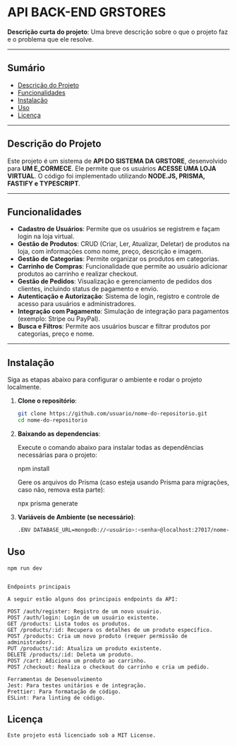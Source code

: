 # API BACK-END GRSTORES

**Descrição curta do projeto**: Uma breve descrição sobre o que o projeto faz e o problema que ele resolve.

---

## Sumário

- [Descrição do Projeto](#descrição-do-projeto)
- [Funcionalidades](#funcionalidades)
- [Instalação](#instalação)
- [Uso](#uso)
- [Licença](#licença)

---

## Descrição do Projeto

Este projeto é um sistema de **API DO SISTEMA DA GRSTORE**, desenvolvido para **UM E_CORMECE**. Ele permite que os usuários **ACESSE UMA LOJA VIRTUAL**. O código foi implementado utilizando **NODE.JS, PRISMA, FASTIFY e TYPESCRIPT**.

---

## Funcionalidades

- **Cadastro de Usuários**: Permite que os usuários se registrem e façam login na loja virtual.
- **Gestão de Produtos**: CRUD (Criar, Ler, Atualizar, Deletar) de produtos na loja, com informações como nome, preço, descrição e imagem.
- **Gestão de Categorias**: Permite organizar os produtos em categorias.
- **Carrinho de Compras**: Funcionalidade que permite ao usuário adicionar produtos ao carrinho e realizar checkout.
- **Gestão de Pedidos**: Visualização e gerenciamento de pedidos dos clientes, incluindo status de pagamento e envio.
- **Autenticação e Autorização**: Sistema de login, registro e controle de acesso para usuários e administradores.
- **Integração com Pagamento**: Simulação de integração para pagamentos (exemplo: Stripe ou PayPal).
- **Busca e Filtros**: Permite aos usuários buscar e filtrar produtos por categorias, preço e nome.
---

## Instalação

Siga as etapas abaixo para configurar o ambiente e rodar o projeto localmente.

1. **Clone o repositório**:

   ```bash
   git clone https://github.com/usuario/nome-do-repositorio.git
   cd nome-do-repositorio

2. **Baixando as dependencias**:
    
    Execute o comando abaixo para instalar todas as dependências necessárias para o projeto:

    npm install

    Gere os arquivos do Prisma (caso esteja usando Prisma para migrações, caso não, remova esta parte):

    npx prisma generate

3. **Variáveis de Ambiente (se necessário)**:

   ```bash
   .ENV DATABASE_URL=mongodb://<usuário>:<senha>@localhost:27017/nome-do-banco


## Uso

    npm run dev


    Endpoints principais

    A seguir estão alguns dos principais endpoints da API:

    POST /auth/register: Registro de um novo usuário.
    POST /auth/login: Login de um usuário existente.
    GET /products: Lista todos os produtos.
    GET /products/:id: Recupera os detalhes de um produto específico.
    POST /products: Cria um novo produto (requer permissão de administrador).
    PUT /products/:id: Atualiza um produto existente.
    DELETE /products/:id: Deleta um produto.
    POST /cart: Adiciona um produto ao carrinho.
    POST /checkout: Realiza o checkout do carrinho e cria um pedido.

    Ferramentas de Desenvolvimento
    Jest: Para testes unitários e de integração.
    Prettier: Para formatação de código.
    ESLint: Para linting de código.

## Licença

    Este projeto está licenciado sob a MIT License.